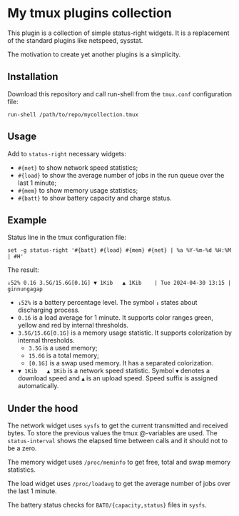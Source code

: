 # My tmux plugins collection

This plugin is a collection of simple status-right widgets.
It is a replacement of the standard plugins like netspeed, sysstat.

The motivation to create yet another plugins is a simplicity.

## Installation

Download this repository and call run-shell from the `tmux.conf` configuration file:
```
run-shell /path/to/repo/mycollection.tmux
```

## Usage

Add to `status-right` necessary widgets:

* `#{net}` to show network speed statistics;
* `#{load}` to show the average number of jobs in the run queue over the last 1 minute;
* `#{mem}` to show memory usage statistics;
* `#{batt}` to show battery capacity and charge status.

## Example

Status line in the tmux configuration file:
```
set -g status-right '#{batt} #{load} #{mem} #{net} | %a %Y-%m-%d %H:%M | #H'
```

The result:
```
↓52% 0.16 3.5G/15.6G[0.1G] ▼ 1Kib   ▲ 1Kib    | Tue 2024-04-30 13:15 | ginnungagap
```
* `↓52%` is a battery percentage level.
The symbol `↓` states about discharging process.
* `0.16` is a load average for 1 minute.
It supports color ranges green, yellow and red by internal thresholds.
* `3.5G/15.6G[0.1G]` is a memory usage statistic.
It supports colorization by internal thresholds.
    * `3.5G` is a used memory;
    * `15.6G` is a total memory;
    * `[0.1G]` is a swap used memory.
    It has a separated colorization.
* `▼ 1Kib   ▲ 1Kib` is a network speed statistic.
Symbol `▼` denotes a download speed and `▲` is an upload speed.
Speed suffix is assigned automatically.

## Under the hood

The network widget uses `sysfs` to get the current transmitted and received bytes.
To store the previous values the tmux @-variables are used.
The `status-interval` shows the elapsed time between calls and it should not to be a zero.

The memory widget uses `/proc/meminfo` to get free, total and swap memory statistics.

The load widget uses `/proc/loadavg` to get the average number of jobs over the last
1 minute.

The battery status checks for `BAT0/{capacity,status}` files in `sysfs`.
